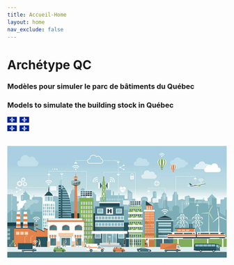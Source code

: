 ```yaml
---
title: Accueil-Home
layout: home
nav_exclude: false
---
```

# Archétype QC  
  
### Modèles pour simuler le parc de bâtiments du Québec  
### Models to simulate the building stock in Québec  
<img src="assets/images/qc.png" alt="drawing" width="50"/>  
<br />
<br />  

![](assets/images/TestImageBuildingStockModel.png)  